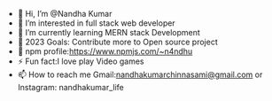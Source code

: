 - 👋 Hi, I’m @Nandha Kumar
- 👀 I’m interested in  full stack web developer
- 🌱 I’m currently learning MERN stack Development
- 🥅 2023 Goals: Contribute more to Open source project
- 🔖 npm profile:https://www.npmjs.com/~n4ndhu
- ⚡ Fun fact:I love play Video games 
- 📫 How to reach me Gmail:nandhakumarchinnasami@gmail.com or Instagram: nandhakumar_life


<!---
N4NDH4KUM4R/N4NDH4KUM4R is a ✨ special ✨ repository because its `README.md` (this file) appears on your GitHub profile.
You can click the Preview link to take a look at your changes.
--->
